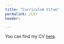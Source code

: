 ```yaml
---
title: "Curriculum Vitae"
permalink: /CV/
header:

---
```


You can find my CV [here](https://www.dropbox.com/scl/fi/jj9twqwkkqseul80j9t80/cv.pdf?rlkey=hu33y06nqaashd35uz0g1zm4c).







